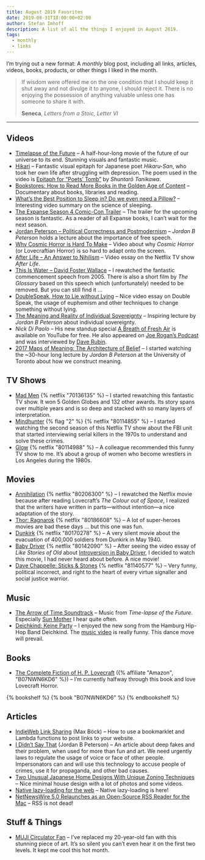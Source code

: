 ```yaml
---
title: August 2019 Favorites
date: 2019-08-31T18:00:00+02:00
author: Stefan Imhoff
description: A list of all the things I enjoyed in August 2019.
tags:
  - monthly
  - links
---
```


I’m trying out a new format: A _monthly_ blog post, including all links, articles, videos, books, products, or other things I liked in the month.

> If wisdom were offered me on the one condition that I should keep it shut away and not divulge it to anyone, I should reject it. There is no enjoying the possession of anything valuable unless one has someone to share it with.
>
> **Seneca**, _Letters from a Stoic, Letter VI_

---

## Videos

- [Timelapse of the Future](https://youtu.be/uD4izuDMUQA) – A half-hour-long movie of the future of our universe to its end. Stunning visuals and fantastic music.
- [Hikari](https://youtu.be/__xVbrDvunY) – Fantastic visual epitaph for Japanese poet _Hikaru-San_, who took her own life after struggling with depression. The poem used in the video is [Epitaph for “Poets’ Tomb”](https://www.poetryinternational.org/pi/poem/23081/auto/0/0/Shuntaro-Tanikawa/EPITAPH-FOR-POETS-TOMB/) by _Shuntarō Tanikawa_.
- [Bookstores: How to Read More Books in the Golden Age of Content](https://youtu.be/lIW5jBrrsS0) – Documentary about books, libraries and reading.
- [What’s the Best Position to Sleep in? Do we even need a Pillow?](https://youtu.be/O8UoAASCUsQ&) – Interesting video summary on the science of sleeping.
- [The Expanse Season 4 Comic-Con Trailer](https://youtu.be/WCHCquhQFfY) – The trailer for the upcoming season is fantastic. As a reader of all Expanse books, I can’t wait for the next season.
- [Jordan Peterson – Political Correctness and Postmodernism](https://youtu.be/f5rUPatnXSE) – _Jordan B Peterson_ holds a lecture about the importance of free speech.
- [Why Cosmic Horror is Hard To Make](https://youtu.be/8OTO7Rqln9Q) – Video about why _Cosmic Horror_ (or Lovecraftian Horror) is so hard to adapt onto the screen.
- [After Life – An Answer to Nihilism](https://youtu.be/SIPRRWT_SbQ) – Video essay on the Netflix TV show _After Life_.
- [This Is Water – David Foster Wallace](https://youtu.be/8CrOL-ydFMI) – I rewatched the fantastic commencement speech from 2005. There is also a short film by _The Glossary_ based on this speech which (unfortunately) needed to be removed. But you can still find it …
- [DoubleSpeak, How to Lie without Lying](https://youtu.be/qP07oyFTRXc) – Nice video essay on Double Speak, the usage of euphemism and other techniques to change something without lying.
- [The Meaning and Reality of Individual Sovereignty](https://youtu.be/JpA5iDpnrbw) – Inspiring lecture by _Jordan B Peterson_ about individual sovereignty.
- _Nick Di Paolo_ – His new standup special [A Breath of Fresh Air](https://youtu.be/6aIdNexGjw0) is available on YouTube for free. He also appeared on [Joe Rogan’s Podcast](https://www.youtube.com/watch?v=q_CeQlkMC_g) and was interviewed by [Dave Rubin](https://www.youtube.com/watch?v=DUU70CdSIFk).
- [2017 Maps of Meaning: The Architecture of Belief](https://www.youtube.com/playlist?list=PL22J3VaeABQAT-0aSPq-OKOpQlHyR4k5h) – I started watching the ~30-hour long lecture by _Jordan B Peterson_ at the University of Toronto about how we construct meaning.

## TV Shows

- [Mad Men](https://www.themoviedb.org/tv/1104-mad-men) {% netflix "70136135" %} – I started rewatching this fantastic TV show. It won 5 Golden Globes and 132 other awards. Its story spans over multiple years and is so deep and stacked with so many layers of interpretation.
- [Mindhunter](https://www.themoviedb.org/tv/67744-mindhunter) {% flag "2" %} {% netflix "80114855" %} – I started watching the second season of this Netflix TV show about the FBI unit that started interviewing serial killers in the 1970s to understand and solve these crimes.
- [Glow](https://www.themoviedb.org/tv/70573-glow) {% netflix "80114988" %} – A colleague recommended this funny TV show to me. It’s about a group of women who become wrestlers in Los Angeles during the 1980s.

## Movies

- [Annihilation](https://www.themoviedb.org/movie/300668-annihilation) {% netflix "80206300" %} – I rewatched the Netflix movie because after reading Lovecraft’s _The Colour out of Space_, I realized that the writers have written in parts—without intention—a nice adaptation of the story.
- [Thor: Ragnarok](https://www.themoviedb.org/movie/284053-thor-ragnarok) {% netflix "80186608" %} – A lot of super-heroes movies are bad these days … but this one was fun.
- [Dunkirk](https://www.themoviedb.org/movie/374720-dunkirk) {% netflix "80170278" %} – A very silent movie about the evacuation of 400,000 soldiers from Dunkirk in May 1940.
- [Baby Driver](https://www.themoviedb.org/movie/339403-baby-driver) {% netflix "80142090" %} – After seeing the video essay of _Like Stories of Old_ about [Introversion in Baby Driver](https://youtu.be/0Zr_4z00hrw), I decided to watch this movie, I had never heard about before. A nice movie!
- [Dave Chappelle: Sticks & Stones](https://www.themoviedb.org/movie/624932-dave-chappelle-sticks-stones) {% netflix "81140577" %} – Very funny, political incorrect, and right to the heart of every virtue signaller and social justice warrior.

## Music

- [The Arrow of Time Soundtrack](https://open.spotify.com/album/2ipnQkuUk9J8tUfuXxzutK) – Music from _Time-lapse of the Future_. Especially [Sun Mother](https://open.spotify.com/track/2zfZ27Aukg5hUlhsd0gOnC) I hear quite often.
- [Deichkind: Keine Party](https://open.spotify.com/album/6jVmvHcCU4RpUI8Gsfhw7X) – I enjoyed the new song from the Hamburg Hip-Hop Band Deichkind. The [music video](https://youtu.be/vH1poPSIvOk) is really funny. This dance move will prevail.

## Books

- [The Complete Fiction of H. P. Lovecraft](https://www.goodreads.com/book/show/44065867-the-complete-fiction-of-h-p-lovecraft) ({% affiliate "Amazon", "B07NWN6KD6" %}) – I’m currently halfway through this book and love Lovecraft Horror.

{% bookshelf %}
{% book "B07NWN6KD6" %}
{% endbookshelf %}

## Articles

- [IndieWeb Link Sharing](https://mxb.dev/blog/indieweb-link-sharing/) (Max Böck) – How to use a bookmarklet and Lambda functions to post links to your website.
- [I Didn’t Say That](https://www.jordanbpeterson.com/blog-posts/i-didnt-say-that/) (Jordan B Peterson) – An article about deep fakes and their problem, when used for more than fun and art. We need urgently laws to regulate the usage of voice or face of other people. Impersonators can and will use this technology to accuse people of crimes, use it for propaganda, and other bad causes.
- [Two Unusual Japanese Home Designs With Unique Zoning Techniques](http://www.home-designing.com/two-unusual-japanese-home-designs-with-unique-zoning-techniques) – Nice minimal house design with a lot of photos and some videos.
- [Native lazy-loading for the web](https://web.dev/native-lazy-loading) – Native lazy-loading is here!
- [NetNewsWire 5.0 Relaunches as an Open-Source RSS Reader for the Mac](https://thesweetsetup.com/netnewswire-5-0-relaunches-as-an-open-source-rss-reader-for-the-mac/) – RSS is not dead!

## Stuff & Things

- [MUJI Circulator Fan](https://www.muji.com/sg/products/cmdty/detail/4550002435783) – I’ve replaced my 20-year-old fan with this stunning piece of art. It’s so silent you can’t even hear it on the first two levels. It kept me cool this hot month.
